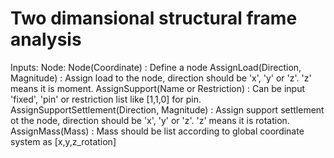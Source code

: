 # Two dimansional structural frame analysis

Inputs:
  Node:
    Node(Coordinate) : Define a node
    AssignLoad(Direction, Magnitude) : Assign load to the node, direction should be 'x', 'y' or 'z'. 'z' means it is moment.
                AssignSupport(Name or Restriction) : Can be input 'fixed', 'pin' or restriction list like [1,1,0] for pin.
                AssignSupportSettlement(Direction, Magnitude) : Assign support settlement ot the node, direction should be 'x', 'y' or 'z'. 'z' means it is rotation.
                AssignMass(Mass) : Mass should be list according to global coordinate system as [x,y,z_rotation]
